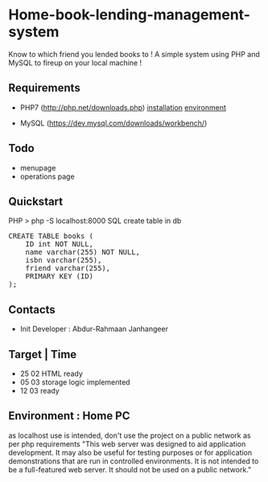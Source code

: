 # Home-book-lending-management-system
Know to which friend you lended books to ! A simple system using PHP and MySQL to fireup on your local machine !

## Requirements
- PHP7 (http://php.net/downloads.php) 
 [installation](https://abdurrahmaanjanhangeer.wordpress.com/2018/02/18/php7-download-and-installing-instructions/)
 [environment](https://abdurrahmaanjanhangeer.wordpress.com/2018/02/16/simple-php-development/)

- MySQL (https://dev.mysql.com/downloads/workbench/)

## Todo
- menupage
- operations page

## Quickstart
PHP > php -S localhost:8000
SQL create table in db
<pre>
CREATE TABLE books (
    ID int NOT NULL,
    name varchar(255) NOT NULL,
    isbn varchar(255),
    friend varchar(255),
    PRIMARY KEY (ID)
);
</pre>

## Contacts
- Init Developer : Abdur-Rahmaan Janhangeer

## Target | Time
- 25 02 HTML ready
- 05 03 storage logic implemented
- 12 03 ready

## Environment : Home PC
as localhost use is intended, don't use the project on a public network as per php requirements
"This web server was designed to aid application development. It may also be useful for testing purposes or for application demonstrations that are run in controlled environments. It is not intended to be a full-featured web server. It should not be used on a public network."


